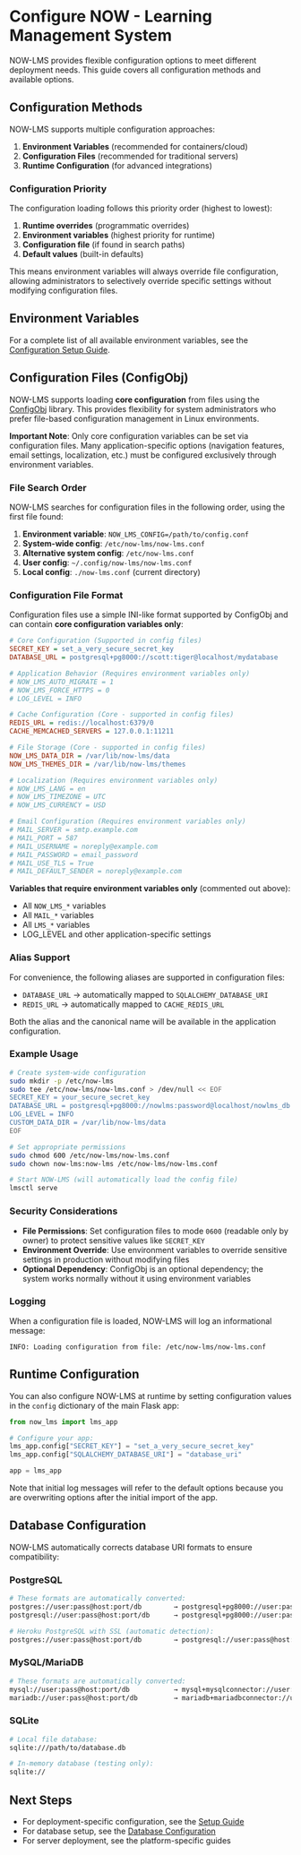 # Configure NOW - Learning Management System

NOW-LMS provides flexible configuration options to meet different deployment needs. This guide covers all configuration methods and available options.

## Configuration Methods

NOW-LMS supports multiple configuration approaches:

1. **Environment Variables** (recommended for containers/cloud)
2. **Configuration Files** (recommended for traditional servers)
3. **Runtime Configuration** (for advanced integrations)

### Configuration Priority

The configuration loading follows this priority order (highest to lowest):

1. **Runtime overrides** (programmatic overrides)
2. **Environment variables** (highest priority for runtime)
3. **Configuration file** (if found in search paths)
4. **Default values** (built-in defaults)

This means environment variables will always override file configuration, allowing administrators to selectively override specific settings without modifying configuration files.

## Environment Variables

For a complete list of all available environment variables, see the [Configuration Setup Guide](setup-conf.md#configuration-options).

## Configuration Files (ConfigObj)

NOW-LMS supports loading **core configuration** from files using the [ConfigObj](http://configobj.readthedocs.io/) library. This provides flexibility for system administrators who prefer file-based configuration management in Linux environments.

**Important Note**: Only core configuration variables can be set via configuration files. Many application-specific options (navigation features, email settings, localization, etc.) must be configured exclusively through environment variables.

### File Search Order

NOW-LMS searches for configuration files in the following order, using the first file found:

1. **Environment variable**: `NOW_LMS_CONFIG=/path/to/config.conf`
2. **System-wide config**: `/etc/now-lms/now-lms.conf`
3. **Alternative system config**: `/etc/now-lms.conf`
4. **User config**: `~/.config/now-lms/now-lms.conf`
5. **Local config**: `./now-lms.conf` (current directory)

### Configuration File Format

Configuration files use a simple INI-like format supported by ConfigObj and can contain **core configuration variables only**:

```ini
# Core Configuration (Supported in config files)
SECRET_KEY = set_a_very_secure_secret_key
DATABASE_URL = postgresql+pg8000://scott:tiger@localhost/mydatabase

# Application Behavior (Requires environment variables only)
# NOW_LMS_AUTO_MIGRATE = 1
# NOW_LMS_FORCE_HTTPS = 0
# LOG_LEVEL = INFO

# Cache Configuration (Core - supported in config files)
REDIS_URL = redis://localhost:6379/0
CACHE_MEMCACHED_SERVERS = 127.0.0.1:11211

# File Storage (Core - supported in config files)
NOW_LMS_DATA_DIR = /var/lib/now-lms/data
NOW_LMS_THEMES_DIR = /var/lib/now-lms/themes

# Localization (Requires environment variables only)
# NOW_LMS_LANG = en
# NOW_LMS_TIMEZONE = UTC
# NOW_LMS_CURRENCY = USD

# Email Configuration (Requires environment variables only)
# MAIL_SERVER = smtp.example.com
# MAIL_PORT = 587
# MAIL_USERNAME = noreply@example.com
# MAIL_PASSWORD = email_password
# MAIL_USE_TLS = True
# MAIL_DEFAULT_SENDER = noreply@example.com
```

**Variables that require environment variables only** (commented out above):

- All `NOW_LMS_*` variables
- All `MAIL_*` variables
- All `LMS_*` variables
- LOG_LEVEL and other application-specific settings

### Alias Support

For convenience, the following aliases are supported in configuration files:

- `DATABASE_URL` → automatically mapped to `SQLALCHEMY_DATABASE_URI`
- `REDIS_URL` → automatically mapped to `CACHE_REDIS_URL`

Both the alias and the canonical name will be available in the application configuration.

### Example Usage

```bash
# Create system-wide configuration
sudo mkdir -p /etc/now-lms
sudo tee /etc/now-lms/now-lms.conf > /dev/null << EOF
SECRET_KEY = your_secure_secret_key
DATABASE_URL = postgresql+pg8000://nowlms:password@localhost/nowlms_db
LOG_LEVEL = INFO
CUSTOM_DATA_DIR = /var/lib/now-lms/data
EOF

# Set appropriate permissions
sudo chmod 600 /etc/now-lms/now-lms.conf
sudo chown now-lms:now-lms /etc/now-lms/now-lms.conf

# Start NOW-LMS (will automatically load the config file)
lmsctl serve
```

### Security Considerations

- **File Permissions**: Set configuration files to mode `0600` (readable only by owner) to protect sensitive values like `SECRET_KEY`
- **Environment Override**: Use environment variables to override sensitive settings in production without modifying files
- **Optional Dependency**: ConfigObj is an optional dependency; the system works normally without it using environment variables

### Logging

When a configuration file is loaded, NOW-LMS will log an informational message:

```
INFO: Loading configuration from file: /etc/now-lms/now-lms.conf
```

## Runtime Configuration

You can also configure NOW-LMS at runtime by setting configuration values in the `config` dictionary of the main Flask app:

```python
from now_lms import lms_app

# Configure your app:
lms_app.config["SECRET_KEY"] = "set_a_very_secure_secret_key"
lms_app.config["SQLALCHEMY_DATABASE_URI"] = "database_uri"

app = lms_app
```

Note that initial log messages will refer to the default options because you are overwriting options after the initial import of the app.

## Database Configuration

NOW-LMS automatically corrects database URI formats to ensure compatibility:

### PostgreSQL

```bash
# These formats are automatically converted:
postgres://user:pass@host:port/db        → postgresql+pg8000://user:pass@host:port/db
postgresql://user:pass@host:port/db      → postgresql+pg8000://user:pass@host:port/db

# Heroku PostgreSQL with SSL (automatic detection):
postgres://user:pass@host:port/db        → postgresql://user:pass@host:port/db?sslmode=require
```

### MySQL/MariaDB

```bash
# These formats are automatically converted:
mysql://user:pass@host:port/db           → mysql+mysqlconnector://user:pass@host:port/db
mariadb://user:pass@host:port/db         → mariadb+mariadbconnector://user:pass@host:port/db
```

### SQLite

```bash
# Local file database:
sqlite:///path/to/database.db

# In-memory database (testing only):
sqlite://
```

## Next Steps

- For deployment-specific configuration, see the [Setup Guide](setup.md)
- For database setup, see the [Database Configuration](db.md)
- For server deployment, see the platform-specific guides
